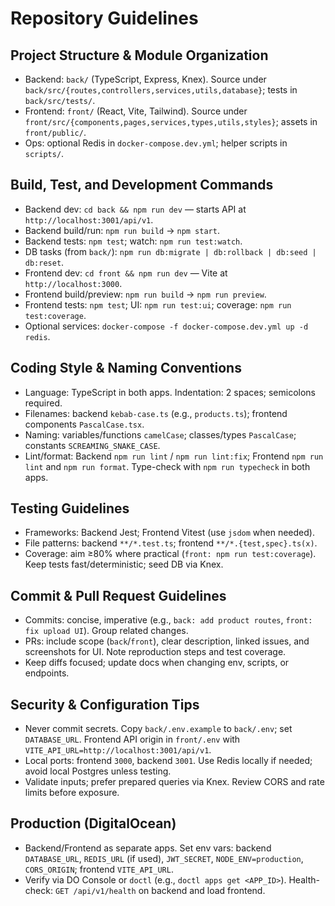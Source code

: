 # Repository Guidelines

## Project Structure & Module Organization
- Backend: `back/` (TypeScript, Express, Knex). Source under `back/src/{routes,controllers,services,utils,database}`; tests in `back/src/tests/`.
- Frontend: `front/` (React, Vite, Tailwind). Source under `front/src/{components,pages,services,types,utils,styles}`; assets in `front/public/`.
- Ops: optional Redis in `docker-compose.dev.yml`; helper scripts in `scripts/`.

## Build, Test, and Development Commands
- Backend dev: `cd back && npm run dev` — starts API at `http://localhost:3001/api/v1`.
- Backend build/run: `npm run build` → `npm start`.
- Backend tests: `npm test`; watch: `npm run test:watch`.
- DB tasks (from `back/`): `npm run db:migrate | db:rollback | db:seed | db:reset`.
- Frontend dev: `cd front && npm run dev` — Vite at `http://localhost:3000`.
- Frontend build/preview: `npm run build` → `npm run preview`.
- Frontend tests: `npm test`; UI: `npm run test:ui`; coverage: `npm run test:coverage`.
- Optional services: `docker-compose -f docker-compose.dev.yml up -d redis`.

## Coding Style & Naming Conventions
- Language: TypeScript in both apps. Indentation: 2 spaces; semicolons required.
- Filenames: backend `kebab-case.ts` (e.g., `products.ts`); frontend components `PascalCase.tsx`.
- Naming: variables/functions `camelCase`; classes/types `PascalCase`; constants `SCREAMING_SNAKE_CASE`.
- Lint/format: Backend `npm run lint` / `npm run lint:fix`; Frontend `npm run lint` and `npm run format`. Type-check with `npm run typecheck` in both apps.

## Testing Guidelines
- Frameworks: Backend Jest; Frontend Vitest (use `jsdom` when needed).
- File patterns: backend `**/*.test.ts`; frontend `**/*.{test,spec}.ts(x)`.
- Coverage: aim ≥80% where practical (`front: npm run test:coverage`). Keep tests fast/deterministic; seed DB via Knex.

## Commit & Pull Request Guidelines
- Commits: concise, imperative (e.g., `back: add product routes`, `front: fix upload UI`). Group related changes.
- PRs: include scope (`back`/`front`), clear description, linked issues, and screenshots for UI. Note reproduction steps and test coverage.
- Keep diffs focused; update docs when changing env, scripts, or endpoints.

## Security & Configuration Tips
- Never commit secrets. Copy `back/.env.example` to `back/.env`; set `DATABASE_URL`. Frontend API origin in `front/.env` with `VITE_API_URL=http://localhost:3001/api/v1`.
- Local ports: frontend `3000`, backend `3001`. Use Redis locally if needed; avoid local Postgres unless testing.
- Validate inputs; prefer prepared queries via Knex. Review CORS and rate limits before exposure.

## Production (DigitalOcean)
- Backend/Frontend as separate apps. Set env vars: backend `DATABASE_URL`, `REDIS_URL` (if used), `JWT_SECRET`, `NODE_ENV=production`, `CORS_ORIGIN`; frontend `VITE_API_URL`.
- Verify via DO Console or `doctl` (e.g., `doctl apps get <APP_ID>`). Health-check: `GET /api/v1/health` on backend and load frontend.
